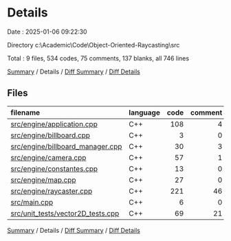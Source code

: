 # Details

Date : 2025-01-06 09:22:30

Directory c:\\Academic\\Code\\Object-Oriented-Raycasting\\src

Total : 9 files,  534 codes, 75 comments, 137 blanks, all 746 lines

[Summary](results.md) / Details / [Diff Summary](diff.md) / [Diff Details](diff-details.md)

## Files
| filename | language | code | comment | blank | total |
| :--- | :--- | ---: | ---: | ---: | ---: |
| [src/engine/application.cpp](/src/engine/application.cpp) | C++ | 108 | 4 | 29 | 141 |
| [src/engine/billboard.cpp](/src/engine/billboard.cpp) | C++ | 3 | 0 | 2 | 5 |
| [src/engine/billboard_manager.cpp](/src/engine/billboard_manager.cpp) | C++ | 30 | 3 | 7 | 40 |
| [src/engine/camera.cpp](/src/engine/camera.cpp) | C++ | 57 | 1 | 14 | 72 |
| [src/engine/constantes.cpp](/src/engine/constantes.cpp) | C++ | 13 | 0 | 1 | 14 |
| [src/engine/map.cpp](/src/engine/map.cpp) | C++ | 27 | 0 | 4 | 31 |
| [src/engine/raycaster.cpp](/src/engine/raycaster.cpp) | C++ | 221 | 46 | 64 | 331 |
| [src/main.cpp](/src/main.cpp) | C++ | 6 | 0 | 3 | 9 |
| [src/unit_tests/vector2D_tests.cpp](/src/unit_tests/vector2D_tests.cpp) | C++ | 69 | 21 | 13 | 103 |

[Summary](results.md) / Details / [Diff Summary](diff.md) / [Diff Details](diff-details.md)